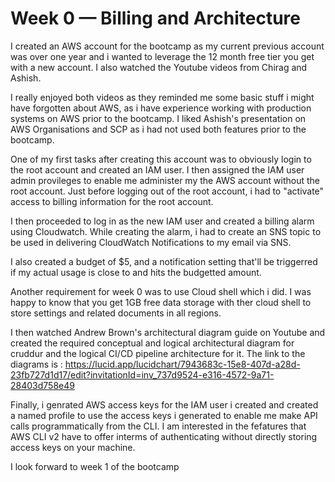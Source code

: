 # Week 0 — Billing and Architecture

I created an AWS account for the bootcamp as my current previous account was over one year and i wanted to leverage the 12 month free tier you get with a new account. I also watched the Youtube videos from Chirag and Ashish.

I really enjoyed both videos as they reminded me some basic stuff i might have forgotten about AWS, as i have experience working with production systems on AWS prior to the bootcamp. I liked Ashish's presentation on AWS Organisations and SCP as i had not used both features prior to the bootcamp.

One of my first tasks after creating this account was to obviously login to the root account and created an IAM user. I then assigned the IAM user admin provileges to enable me administer my the AWS account without the root account. Just before logging out of the root account, i had to "activate" access to billing information for the root account.

I then proceeded to log in as the new IAM user and created a billing alarm using Cloudwatch. While creating the alarm, i had to create an SNS topic to be used in delivering CloudWatch Notifications to my email via SNS.

I also created a budget of $5, and a notification setting that'll be triggerred if my actual usage is close to and hits the budgetted amount.

Another requirement for week 0 was to use Cloud shell which i did. I was happy to know that you get 1GB free data storage with ther cloud shell to store settings and related documents in all regions.


I then watched Andrew Brown's architectural diagram guide on Youtube and created the required conceptual and logical architectural diagram for cruddur and the logical CI/CD pipeline architecture for it. The link to the diagrams is : https://lucid.app/lucidchart/7943683c-15e8-407d-a28d-23fb727d1d17/edit?invitationId=inv_737d9524-e316-4572-9a71-28403d758e49

Finally, i genrated AWS access keys for the IAM user i created and created a named profile to use the access keys i generated to enable me make API calls programmatically from the CLI. I am interested in the fefatures that AWS CLI v2 have to offer interms of authenticating without directly storing access keys on your machine.

I look forward to week 1 of the bootcamp




